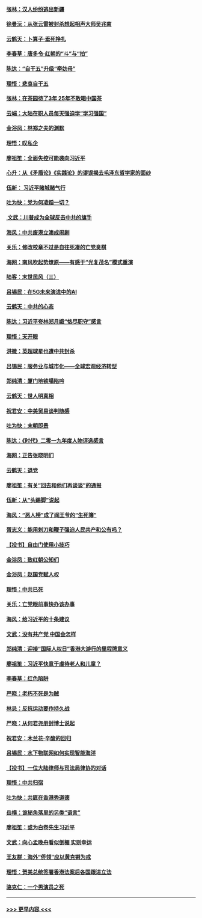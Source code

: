 #### [张林：汉人纷纷逃出新疆](../pages/nsc993/n11743530.md?t=12250622) 
#### [徐曼沅：从张云雷被封杀想起相声大师吴兆南](../pages/nsc993/n11741816.md?t=12250622) 
#### [云鹤天：卜算子‧垂死挣扎](../pages/nsc993/n11739956.md?t=12250622) 
#### [李春草：唐多令‧红朝的“斗”与“拍”](../pages/nsc993/n11739830.md?t=12250622) 
#### [陈达：“自干五”升级“牵妨母”](../pages/nsc993/n11739724.md?t=12250622) 
#### [理悟：悲哀自干五](../pages/nsc993/n11739547.md?t=12250622) 
#### [张林：在茶园待了3年 25年不敢喝中国茶](../pages/nsc993/n11739240.md?t=12250622) 
#### [云端：大陆在职人员每天强迫学“学习强国”](../pages/nsc993/n11738735.md?t=12250622) 
#### [金浴凤：林郑之夫的渊默](../pages/nsc993/n11737735.md?t=12250622) 
#### [理悟：叹私企](../pages/nsc993/n11737715.md?t=12250622) 
#### [廖祖笙：全面失控可能袭向习近平](../pages/nsc993/n11737704.md?t=12250622) 
#### [心升：从《矛盾论》《实践论》的谬误揭去毛泽东哲学家的面纱](../pages/nsc993/n11736962.md?t=12250622) 
#### [伍新： 习近平赌城赌气行](../pages/nsc993/n11736929.md?t=12250622) 
#### [吐为快：党为何凌蹈一切？](../pages/nsc993/n11736915.md?t=12250622) 
#### [ 文武：川普成为全球反击中共的旗手](../pages/nsc993/n11736882.md?t=12250622) 
#### [海风：中共废港立澳成闹剧](../pages/nsc993/n11735857.md?t=12250622) 
#### [关乐：修改校章不过是自往死凑的亡党臭棋](../pages/nsc993/n11735097.md?t=12250622) 
#### [海网：南风吹起势燎原——有感于“光复茂名”模式重演](../pages/nsc993/n11732308.md?t=12250622) 
#### [陆客：末世民风（三）](../pages/nsc993/n11732211.md?t=12250622) 
#### [吕锡民：在5G未来演进中的AI](../pages/nsc993/n11730010.md?t=12250622) 
#### [云鹤天：中共的心态](../pages/nsc993/n11729906.md?t=12250622) 
#### [陈达：习近平夸林郑月娥“恪尽职守”感言](../pages/nsc993/n11729881.md?t=12250622) 
#### [理悟：天开眼](../pages/nsc993/n11729699.md?t=12250622) 
#### [洪微：英超球星也遭中共封杀](../pages/nsc993/n11727243.md?t=12250622) 
#### [吕锡民：服务业与城市化——全球宏观经济转型](../pages/nsc993/n11725845.md?t=12250622) 
#### [郑纯清：厦门地铁塌陷吟](../pages/nsc993/n11725813.md?t=12250622) 
#### [云鹤天：世人明真相](../pages/nsc993/n11725621.md?t=12250622) 
#### [祝君安：中美贸易谈判随感](../pages/nsc993/n11725609.md?t=12250622) 
#### [吐为快：末朝即景](../pages/nsc993/n11723365.md?t=12250622) 
#### [陈达：《时代》二零一九年度人物评选感言](../pages/nsc993/n11723337.md?t=12250622) 
#### [海网：正告张晓明们](../pages/nsc993/n11723228.md?t=12250622) 
#### [云鹤天：退党](../pages/nsc993/n11723056.md?t=12250622) 
#### [廖祖笙：有关“回去和他们再谈谈”的通报](../pages/nsc993/n11722442.md?t=12250622) 
#### [伍新：从“头踢脚”说起](../pages/nsc993/n11722429.md?t=12250622) 
#### [海风：“恶人榜”成了阎王爷的“生死簿”](../pages/nsc993/n11722272.md?t=12250622) 
#### [胥志义：能用剌刀和鞭子强迫人民共产和公有吗？](../pages/nsc993/n11720569.md?t=12250622) 
#### [【投书】自由门使用小技巧](../pages/nsc993/n11720180.md?t=12250622) 
#### [金浴凤：致红朝公知们](../pages/nsc993/n11720563.md?t=12250622) 
#### [金浴凤：赵国党赋人权](../pages/nsc993/n11720533.md?t=12250622) 
#### [理悟：中共已死](../pages/nsc993/n11720233.md?t=12250622) 
#### [关乐：亡党眼前事快办该办事](../pages/nsc993/n11719160.md?t=12250622) 
#### [海风：给习近平的十条建议](../pages/nsc993/n11717616.md?t=12250622) 
#### [文武：没有共产党 中国会怎样](../pages/nsc993/n11717584.md?t=12250622) 
#### [郑纯清：迎接“国际人权日”香港大游行的里程牌意义](../pages/nsc993/n11717417.md?t=12250622) 
#### [廖祖笙：习近平快意于虐待老人和儿童？](../pages/nsc993/n11715313.md?t=12250622) 
#### [李春草：红色陷阱](../pages/nsc993/n11715029.md?t=12250622) 
#### [严晓：老朽不死是为贼](../pages/nsc993/n11712910.md?t=12250622) 
#### [林忌：反抗运动要作持久战](../pages/nsc993/n11712623.md?t=12250622) 
#### [严晓：从何君尧册封博士说起](../pages/nsc993/n11712465.md?t=12250622) 
#### [祝君安：木兰花·辛酸的回归](../pages/nsc993/n11712381.md?t=12250622) 
#### [吕锡民：水下物联网如何实现智能海洋](../pages/nsc993/n11711158.md?t=12250622) 
#### [【投书】一位大陆律师与司法局律协的对话](../pages/nsc993/n11709675.md?t=12250622) 
#### [理悟：中共归宿](../pages/nsc993/n11710059.md?t=12250622) 
#### [吐为快：共匪在香港秀道德](../pages/nsc993/n11709979.md?t=12250622) 
#### [岳横：诡秘角落里的另类“语言”](../pages/nsc993/n11709792.md?t=12250622) 
#### [廖祖笙：或为白卷先生习近平](../pages/nsc993/n11708330.md?t=12250622) 
#### [文武：向心孟晚舟看似倒楣 实则幸运](../pages/nsc993/n11708236.md?t=12250622) 
#### [王友群：海外“侨领”应以黄克锵为戒](../pages/nsc993/n11706176.md?t=12250622) 
#### [理悟：贺美总统签署香港法案后各国跟进立法](../pages/nsc993/n11706853.md?t=12250622) 
#### [骆克仁：一个男演员之死](../pages/nsc993/n11706677.md?t=12250622) 

----
#### [ >>> 更早内容 <<< ](../indexes/nsc993-earlier.md)
